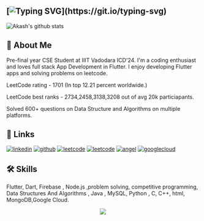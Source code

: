 [![Typing SVG](https://readme-typing-svg.demolab.com?font=&size=35&pause=5000&width=500&lines=Hi%F0%9F%91%8B%2C+I'm+Gurupal+Singh!)](https://git.io/typing-svg)
---
<!--
![Akash's github stats](https://github-readme-stats.vercel.app/api?username=gurupalsingh02&show_icons=true&theme=react)
![Akash's github stats](https://github-readme-stats.vercel.app/api?username=gurupalsingh02&show_icons=true&theme=dark)
![Akash's github stats](https://github-readme-stats.vercel.app/api?username=gurupalsingh02&show_icons=true&theme=radical)
![Akash's github stats](https://github-readme-stats.vercel.app/api?username=gurupalsingh02&show_icons=true&theme=merko)
![Akash's github stats](https://github-readme-stats.vercel.app/api?username=gurupalsingh02&show_icons=true&theme=gruvbox)
![Akash's github stats](https://github-readme-stats.vercel.app/api?username=gurupalsingh02&show_icons=true&theme=tokyonight)
![Akash's github stats](https://github-readme-stats.vercel.app/api?username=gurupalsingh02&show_icons=true&theme=onedark)
![Akash's github stats](https://github-readme-stats.vercel.app/api?username=gurupalsingh02&show_icons=true&theme=cobalt)
![Akash's github stats](https://github-readme-stats.vercel.app/api?username=gurupalsingh02&show_icons=true&theme=synthwave)
![Akash's github stats](https://github-readme-stats.vercel.app/api?username=gurupalsingh02&show_icons=true&theme=highcontrast)
![Akash's github stats](https://github-readme-stats.vercel.app/api?username=gurupalsingh02&show_icons=true&theme=dracula)
![Akash's github stats](https://github-readme-stats.vercel.app/api?username=gurupalsingh02&show_icons=true&theme=react)
-->
![Akash's github stats](https://github-readme-stats.vercel.app/api?username=gurupalsingh02&show_icons=true&theme=dracula)
## 🚀 About Me
Pre-final year CSE Student at IIIT Vadodara ICD'24. I'm a coding enthusiast and loves full stack App Development in Flutter. I enjoy developing Flutter apps and solving problems on leetcode.

LeetCode rating - 1701 (In top 12.21 percent worldwide.)

LeetCode best ranks - 2734,2458,3138,3208 out of avg 20k particiapants.

Solved 600+ questions on Data Structure and Algorithms on multiple platforms.


## 🔗 Links
[![linkedin](https://img.shields.io/badge/linkedin-0A66C2?style=for-the-badge&logo=linkedin&logoColor=white)](https://www.linkedin.com/in/gurupalsingh/)
[![github](https://img.shields.io/badge/github-333?style=for-the-badge&logo=github&logoColor=white)](https://github.com/gurupalsingh02)
[![leetcode](https://img.shields.io/badge/leetcode-yellowgreen?style=for-the-badge&logo=leetcode&logoColor=white)](https://leetcode.com/gurupalsingh83/)
[![leetcode](https://img.shields.io/badge/-GeeksforGeeks-green?style=for-the-badge&logo=leetcode&logoColor=white)](https://auth.geeksforgeeks.org/user/gurupalsingh83)
[![angel](https://img.shields.io/badge/angellist-white?style=for-the-badge&logo=angellist&logoColor=black)](https://wellfound.com/u/gurupal-singh-1)
[![googlecloud](https://img.shields.io/badge/googlecloud-DB4437?style=for-the-badge&logo=googlecloud&logoColor=white)](https://www.cloudskillsboost.google/public_profiles/ec0583f0-371c-409f-8957-e6546cede3af)
<!--[![youtube](https://img.shields.io/badge/youtube-ff0000?style=for-the-badge&logo=youtube&logoColor=white)](https://www.youtube.com/channel/UC-1kzHtwBY8n0TY5NhYxNaw)
(https://www.cloudskillsboost.google/public_profiles/d6728647-23f6-49cb-b385-b8e54be1e4f8)
[![portfolio](https://img.shields.io/badge/my_portfolio-000?style=for-the-badge&logo=ko-fi&logoColor=white)]()-->


## 🛠 Skills
Flutter, Dart, Firebase , Node.js ,problem solving, competitive programming, Data Structures And Algorithms , Java , MySQL, Python , C, C++, html, MongoDB,Google Cloud.
<html>
<!-- <head>
  <link rel="stylesheet" href="https://kit.fontawesome.com/f28d4bd18d.css" crossorigin="anonymous">
</head>
<body>
  <ul>
    <i class="fa-solid fa-user"></i>
    <li><i class="fa-solid fa-flutter"></i> Flutter</li>
    <li><i class="fas fa-database"></i> MySQL</li>
    <li><i class="fab fa-dart"></i> Dart</li>
    <li><i class="fas fa-fire"></i> Firebase</li>
    <li><i class="fab fa-java"></i> Java</li>
    <li><i class="fab fa-python"></i> Python</li>
    <li><i class="fas fa-brain"></i> ML</li>
    <li><i class="fas fa-database"></i> JDBC</li>
    <li><i class="fab fa-android"></i> Android core</li>
    <li><i class="fab fa-go"></i> Go</li>
    <li><i class="fab fa-js"></i> JavaScript</li>
    <li><i class="fab fa-node"></i> Node.js</li>
    <li><i class="fas fa-database"></i> MongoDB</li>
    <li><i class="fab fa-tumblr"></i> TensorFlow</li>
    <li><i class="fab fa-creative-commons"></i> Keras</li>
    <li><i class="fas fa-server"></i> Serverpod</li>
    <li><i class="fas fa-hive"></i> Hive</li>
    <li><i class="fas fa-database"></i> Sqflite</li>
    <li><i class="fab fa-google"></i> Google Cloud</li>
  </ul>
</body>
</html> -->
<p align="center">
  <a href="https://skillicons.dev">
    <img src="https://skillicons.dev/icons?i=flutter,mysql,dart,firebase,java,python,c,flask,cpp,androidstudio,go,javascript,html,nodejs,mongodb,tensorflow,googlecloud" />
  </a>
</p>
<!--
**gurupalsingh02/gurupalsingh02** is a ✨ _special_ ✨ repository because its `README.md` (this file) appears on your GitHub profile.
Here are some ideas to get you started:
- 🔭 I’m currently working on ...
- 🌱 I’m currently learning ...
- 👯 I’m looking to collaborate on ...
- 🤔 I’m looking for help with ...
- 💬 Ask me about ...
- 📫 How to reach me: ...
- 😄 Pronouns: ...
- ⚡ Fun fact: ...
-->
